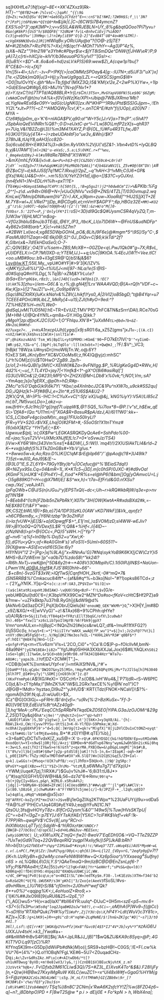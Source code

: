 sq]HXHfLe7:)N*f(xig!~8E<+XK'4Z*Xxz9]_Rk-HT`}~"^@8fB2+o#-]%lvsC~;}qaR(_^{{\9&{@=Zs;+w3d}@Su'0{9#!+&eb5EyJCYdzt^E><:cnS"bI!N#I;?2W9H$S;f_\\'3N?C*]PzP|jt6P8zWv*QItQ0*Rm`&\jik|{.|C~[6CWSi7B4ymcnZ?EXS%o0^3';apK[MP+};v=vS5)LA&WRJEBLN>UY,;8%g&bqtQOoo?Pi7!yv`u?9&o(gK6kP){Us5"h/$8QQF8{'Y2dNz#'fv|L<8nhvCiEvj?%iAOO?Cc3|g>eb5%v'|3hMmp:\J!n1#y[iE9P'O|Q-2]"Evd84T'U8*4o=W9!&TMl)-=cVgDX6NN3DvGv2JR]}M`IWlqBv.yORcUAy@a"?{!O@-zSjTE?M*#\2Eh6h7>R\cP6%?=Xx|;H$(qc!Y~MOhT?VhY=~Ag3}P"4z%,(sX&~NZz"")Hn21W"e3Yh#c#Pbyr$\e<$jYT8iSmDQe^DNW{f|JHW\eR'/P;9yA}7J;c[rti=hXCj/e~klVY/b36euuaPG%y!vl?'"[GsI><:(Il]uB1(<=$D"~#..6o&o6=hd}zsLV:kP)S}69:wew$Zi_A{cqw1p?bu[?R"CE&0~\>Ic+fXj?Vn{]5i+4l=;tJ`sf:~3v<`P>!PKf{>|caOMMzSPOay&4[g:-:lU7N+;d5/JF3/"uX'}x][?e.<iZQbk}mQ9|u(3=Hj);y7swUg9gq{LZL=~rQXSCS)gmG$W+<D0||tu!OvYt[<.@h^Mu=Tb;f@d'(MXZ3Q;}5&'KM{x!2e,Z<2wP%X}Yw+,=1lp>Gd)ESneQ#Wg5,6S>MiJYs"[N>p[FNv1*?p}>Y.tzxC?/n)7TPTd/AQ88BLR*!r{LrsCn`)3T5x+,MvGYapVU8FN)5Le$0G'$6ZgM;(xNA`aCovF@t{nu'nA%k=f0V|sWz|Ke/XPI>rJbip@7WBJXRma'Mb?$aL%IhBY/YqM]UJUIQR208.@yRe+y!Twat@cDEk53g1f3j_`/-o`C,\zN0XBy%|=-8vwbFj$YigNwREs6$eO9Y='adG(cUgNK0]zx.iN*iKHP^^)R9u\Ptd$lSS)GJjpm~,:!EhY{2I.*xJt+P??{~c7.^^AMDQWyTcv!,K^,=.onTCR^E/#zh"f({UOp},d2$0]N7:MYA-C$!z6#fq[p0m_q_>'K'6=*nIAGA$PV,q90:a!"W=Y5c]J:rV]a>T1h{P".:c5hA??JSpbAioQeEVilNRn%Q8?-;*0:D>elJxtC-pr^l~I'Lw[8O\Lm*fP2zX[s~qhR3?y=7Uq,V&I?B2Zc@\3})%m3M4?XAYZ,P:@{OL_!U#Fu4R3TLfw,JB?H}3K)0?]IUy[4TA+~}>zbeUDAt4tF\)o"ue3v_&Wn}/$K?278hJ&,tUqY8,aAH3|cc820-Sa}6cubE8H<E#934%j3>dkSm.RyVlXh%*2VjU('d]Z&1-.Vbn4vtD%+IyQLBQb,yj&U7AM"I|`|ml<1N2'u-eVaS;,5.a;L5\OVKC.r=f"%eu,(_0mq4edzD9yJ~kl#s`lWdRe7BRh8"X!)W#U?>&mX{mhLfVX&i}`x5vB.&w<Pu<h$3~@t]C&ZGO(rIE0cA+L0r)d?2|dY``>cOZg3=7?)kw%&gU#KiD|P6zMkDb7$A6i}"4}b4&VaNVJ[L_Z5v#O@(0X^DV:|A`#@Z$oC!j!~d;k8JJ5Sf7q?MC7.IRxuji}!2pZ_~q"hAH<3^!vMh;C{U6+GP&(fXs[!#ALU4&D=H=..>m%5}/X/YeYZ{H1d|,i@o=[]$3?C=yOJ*Xn).(nn4fxN1=}N\=EDLrH%lh=pxT!?E>{Y`E4#pi+0Gmyo$5A8wp7C4PY:h[50t{S,,!B=g5gu2!)j2*h0dw8Cm^I)>%`&PKIb:%Fg_0^^]~z\d`.wV`94t<0l6@+N=|vUuOi]NVu"vx5@*ZNS/4TZL|T/03Gvmup2.wqKmLwi[7Mm/pDN#uwm[hV"Z(=).AX_x]Rpm=zuw~XloaRd]"^HU2S]jX[T+*2EM.7Y8>wl+J(.VRel7^)j*$Dp%ql.c"<_TqRkK?k%;~jx;JwZIX_pLfsHMC,)m/%Qs*TX:e.N$_#@CDg6i,et;rnVmY$AGP'F^;6p,HBOz32E`+MM)=KO2_g^!z\&:jo9OT;~6qGw)tO@@h<A}!{z'(\^08]:&z>W/o"M{]0-fVXbsr.5:'22T<<P,j'OnlylFK*Il!U`S}<3D)dI9Qc$Q#UysmCSR4qVyZQ;T;m-|UW3w'{6jHLMCI"m$og-~VfGz3hbluS$nu}b3TEdjL,@6Y_(P3,,/tbcK_LI{o7)D6W+~@FnUS&udNDFp^4yB62vSW8)arb*_X|c!=vhk\5Z7m?+#2BWt`Lxl)ec4;xg8E5DWpGOH4_pO&;8LItJ9F6e}@#mgm*5^\9S]/Sy"C-,$IFasMU80?(Zaqn>6E:6kj0@;S]^:_0J.,DiQv=C|$6;k\kTdi^2f?K,GIbn\x&~7d!EkHDaSeG;O-7-jC:;Q(N{$Ez`;O4[1I`u%sem=ZBS;McXB+~0GZDe<q\.PwJ1Qk0#"g~7X;R$vL,yU)lDFELX:i>CP.?M(0XD-o;YTEM,lJ.)~+q;UsC|9KtOA.%4EcJ{W?!<Vee.tlC_!<oo.uMB#9ou*:\.b9+iI3gE*S*R@'Q}bS!&j&$6?Lsy@Iw.KT;55I[.My_,vpU#O#YF|#>9'3|K/)ZV%<j*MKYj{2u6%*U"]Q~t%IU[J<ml[97-:NLa/!e{5:@IS-d0#Sq)qQ#mYILDg(,%Tq|B/-xZMj&Y1rLu\e?(bSa<EI`n*g0G$e,rBz3;,|&n]J4D{(uzD=)W7@o1{3.!EC?\U\kK`%3[zhu=)/em~G6(.&\`o,r%;@.gN4f|!Lrx'WAAAVQD;@[A=rQ[h"VDF~c~Kw;K]p>I/|2'?wJZ("u*~H;_Oo9)p6W%(Sqc\8NZXtRX{luKx:kNa!v&%Z8V,Lhikf\Yys0_A|2iVI2)oB5bgD;"t@B4Yqr=u7TCEEE4POnU#9LibLZ_MkRy[4~u1S;ZJI{h#yO=9ed\:^?7Z%H8Z8%H~mi7LWe0-@dSqLjvM{TUD5Nl]*:hE~TR+Ev\UZ;TMV'PfD'7hFC&TN&zSrrr\DAl).RCe70sG}M+HM-U)@Qr4YN1L+qm8a~GY.H0g.Q)kk.?_yMgoY|zp:dfpcKJ2C{UO=1;O"Fhlqu.XN\'8*"]u*XxM4`tL>@bd=?b<&I-XN<2oL9H#hd-027uxgx7<._,V+Hs`A1nxcpU*Jh)Lygq{|x9j_:sR01:6a_xZ5Z(gms"jxJ1`x~;{(A.cI)<nXZ/m#(6\X4$hvs1CWlK+|snl7Ia!#-U^;@hiKozvA&%S'Tsm_WS|BpIlL<ytQPRMO:>KbmE'90`~FO7kEt7lV(`"D'"<yIimO-|WR:p$2,YZ&~o^{.[8pP(;bLTqOlo':l[l(m3xbt=?|+Qw@mJ_;`?F/.$V^;_VC3;[hBjkt`?8Wza.U#nysDr(/moW6jTn.W;.o@.6Y?fOxE3`S#LJKn(yBm*XC&VCOoMs6I;z,fK4)Q@yjz):mhSC"{J^h%OM|z)}\i($T0Hw*O^*ZgB9..2p/h-[z/o1\,2=HvQJB(\y3M{C<XEhW[#&Za=9vFNl!gg.$P_%RUgKeGg4D*RWv_H]4d2%<;~u{_?.TL4YD<jay7|<Ymfk$<1^-gX^O(8i6#asiRql[']{G3U[VRCn&'j2;G#23!I;MP5^0<ZH2X{@M<LDb8'x%0vk;*i;NO1,Vm,:sA?~YmAqa;]s]o?gERX,;@p0h>hD;R#p-ZMc/"a%0'DqbG)k9\6k7Y\`^Kbx/;a4XnInbcJ2C&1Pu^nXW7o_u9ck#SS2qu]DG;JQjHz[k1~)Ff#8@J_e=2ln^#,z51U6S$A&U2-?2fKV,Q^A_W=)P%-!HC:1<CYuX+vC[^:5fz`eX]/u@&j_`kNG%iyY}:V5A!/LI85cZm{:bT,7M5vucLDo>],akz=u-swJfrtH=;6Jc1Hc|0^g[(npf7I.uippW$,@?:5Q5_%i7lox*8~@P.\'v"s!_h$Ew_qES\>'DfA8=(Qo:*U1?m\>I|"XGA$R+BasuR$pA/dzJ,A)/6)1?W0':kk+-\CS_LC)baFv4gc{oaIM)n:_asg}?FIUo50lryLl?fFR=yYV+S2G.r$VXE,Lhq|O(#2FM>#,-55oOSt?X1tnTYmz#{6{xbX|&fCz`^YHTyE/;=$X-Ugwxue$(pIj,`o{;0X$Pw^LEGKASRQKDyQcAe6+SshPdo%00-nE=jao;%ysT2VV<UXMcXNJfEfL!c7+0*'oSvwJz/TS4}[iVw>KY6R'Wn(343Vm%ns!|*&&DW(,i_5:!W)).`mq4!/!/2X)USIAkTLI4&r!d~2K~*vx@}dhf{5%3TkZGnGBs#+Yb:V'g!us.*<+8wwo5w+k;Ao;Rzo:D%}K{]C!qM:$rE@ilp66"/'`@pAo@(?8*]U49Ik?T}5zt=wJI(0_AaJ9]&(E-~[@3L0"!E,S.Z(,6Y9+79GyYBty}b*u|OCefuc@I^%'BEiaS7dqI!}(R<NiZyx9Ss.Cq=04&mR=1l_:K*KTc5~j3D|.m]c0hSP/0JXC-#}#d9vOa!{KGmF%)nUK$'+E{Pn4Y}~E_t\od"*PR%s=eI@hP6(!&bm[]Og[yOAmvcU=L:j-{}5gB89KO?=H<c@X7Mll}E]`&S^wx,h)<'t7a~EfFr\d&G0.n!XSu?cwp./Xe[`;veAJrATi.{pFqOWb+C@J/S{n}rJGuJ^y]EPSTxQl(~dc<;Uh~r>kRQ#lkbRjW/q3e=p>nvpf?lN1$#[~8Eeb84^(!cIh[F2bib5nZkPbRkY;X07Ix"3H{OW[KwtA*R#xdsBXd2#k,=-NE$X80T/!\&FY"wac-IfK;CS2f;bWL!@)>$b,a}7]4/1DP3SzKL0{AW`vKD7WkF][&Vk,,qyofz?+h6CPBem8y_=;|Y6Nl:tzbp"9r3oZHPJ!{i>la:fvUW*}jE[]$/+a[dOpwgfF$>^_E1j'ml_)a$VOM)zD;sI4WW-wEJiv?IW>jBY)o0Q+Q?VDexf(L$R`^I;Q8&+%Hf<./i|4ID~-z)NzNh8(l>p!>@{OCc<,PQ}5"sWH.>{|^Yp"?gf~nv6:':q%f=In09p%:Doj52+u"Xw\;K-f(},dGYu<yQr>;of<#eAI}GIn#'s}`xFoS1(=5Uml>60S51?~[9{X@ww~AS\Evcvid!6{S(]ie:6iy?H1lYN\H"!2`2=|Pg>|xj%9LA{j"x+RNnAu'G}7#Nq\sykYoB9K6KX[jCW\CzY}i5MHS=BJ7zWErm`[p"<a0b7D%zdoS8\^"kk24l?=Rl6h.NvTj~vwK@n|^5D&6y2t=>~*408V}3OMbplh/C}.1i50lPJjIN$S+NaUon-LPwm'I!N,d0@A.Hgf$#,FJS'8R[0hHr~66"-`.$*+c8n(-5vzGT$3xW;>lQfTwS|CqnfHOH_2krtl,-0#^mQ*7&(SN5RRB$%l'Cmk*acuc84lft*~:{af&8#q*%~b3ko]No!~"#?1)opks86TCd+;$z-('2Y_MYN$(K..Y[q>Q<`o]c:z:nF:UA3,ZP$VZu>^Ui(Q|v>((a$c]AtatRixqxHtJBdIAWJ-\v@UO)50g<BzF~'f!L$v`[G/e-yebU#BQluI[td0('6=/;K3bpVfKX99Cw2^*MZN^Ds#so<fKoV*<cHtC$Hf2PZ}a9&?mw~'=uZFkBktp7u37hB.RyGh|j{&dW9@d%(AkNv6.Qd3azDCF|\,PqX]bObrJ|Qielu}kl`'enouW@_GEK"WkMh*}O`,">X]H|Y,|m#8D_x9Z/&XG/*<E|wVVyG)"~z!:&TAx)6B+9%CPhh:qHYe?ul}A}Rj&`t9+5&jIiTxQ;YT84q43+fFRz\E[lT3bqGC/ofX\Icu0wb?3n).40$+^fxw]1"xz6cLib7poIlHpYB:%6!Fbk9|gpX?`Vmn^omAULxn=h)jBpjC<!NQnZhi2(#e}cs&rwLQ7,;df&~!muR11fXFG2?}(i\j5SGc(l`q_h(wy5+E:=*]*kiiIlYv"mAKX_wwA@|fP_wu"1*=$|}v);Jz2sF@??%t}L]<nVY:dNni#5FgS@!<t;.V/Ng[@K2?Ne3os?eIL-(*HXHL2A%*R3#'q0BF$*?yf:hOI(^@mbkYq]NnG~l{Z-=$nfgFrP`\q<m=t%v6zm'V!s=L'2CO_Ci0"+^{Ca'8.O$]P-p~fOIcIIvM,bmN-48a9NH`^|yG7W18EA<}i82>`"'Yg1J#q05HHA3XXbXXJaLJox)6$#lLYAQL`K%S0i2[oSe>lgB{:I[%wGm,&r$Cd>obbje9RrD8.nFTA34]Q84Hzr"W7a7u-A8U#c;'yapaJb.J7U`f]DZ<2CM#|T".]~.<CDB(b|wK%\]}xmkwUYpf<e';l=mfAiXSfNV&_i^#'+[`{OaHP*f$$;qCpbc'DW2O7&ny25]MSn,!HqyPuMCxRI6QPqtMijMv*7zJIlSq[h[P63040j6lh7PT_@I#9+y7y|"\SDM[j{nG93h(K"}z.@?(XKxFYnmPp6(`A$!XG/#eX)=`OSCcH\+7.s{OB&.ivH'Wu4&,|`P71(dR~rS~W6PfCC0jd,&1>zTYpMa;I"[MnZK%K"iW$(L2GRx?axCE%%y!@N`no1")C?J@G@+!Mdh>'hyztao,DI9uZ^"yJH\/D$':KRT{Tdz(FNOK=NCaV[}\$?%-rgomAl|h29f:N;qLJ}:wUu6\>$X,.(Cz"@G]Ol3lGj+~pFRHr.l$l'dn[*vfi+:^u(Rv[%:2>BzIKuSx~"Ff-3-#0)]V9E1]9,EdEi/d%8t^tAZz40g9-*|_3,hq^MeA-;cPKJ'EeqCChSpRRbPkTk*qdDkZO5EO|YlPA*.G3aJzOJOMi^&29gZ,25_|DTQy&q}6`hA"xj9e)'"/@%@ctZ<{n<*^qU~%dY?_\AUD]FlAVm')S,5D'y1gtwc}_L=^Ex5_ut'}[5kK>J=y3qX8/Ai.'{h|-R0A\Ik<U,CWc!Cyvw?PYSu-UttSi3>K-H-YlfEU~S9Pmke;W;Xd-ncOhA(2ygE0X%P}9'>"d=5;Q{:]WrUg{t2=qk!v"M)gfX|"8[jLDVlCDu1xCtONZ>oyqt'O~c$fm#4G:lb"l4fMjEw=b8q.`B*^#.z0}Y!@#.qTE}%b\},|<3>6a#CyDCTsTvdxK[Z_xuS@=:X`'D~rQ\#.0FKYDSD[{k&!hQfDEN!Ep=utMIohWk8xodQo\%=YI<s9w$ljORjfQ|/A<zj'EDMDe>N*dGdTvp67Nny"wym&JwDh5Dn2icK&|0hq+:3w<L5.ea1\TV2!IY&wS>e!6)&th^z<qxrMA.PXB}Ow=&\pD&pLsmgM["}k$#\B,(t"8%/v]l}b{jx8S#)$0w*]y2p-ptdSl8j}aK]!?cS-]n,6=!IEapK]-oqh~X#?L_p0E{I6P%:T%Zy:HQlw?MDTdmPa#3X"xN.SlQ7)Wx[U2C@S}&q{5/Z9+Ial-q>k].LwGGs!>{M%oq<!U[K?uPfB/:<vjlJ`hfo>S`9Qk>h.|)9@'2g5Rp:?UPxGY*>qpE(XBz==fC1"Y$Z>]h\Mo-^%tzM`,8,s6WMu7g7]"d7Xp)U+<YWM;l/uqeK7jzj,?/iRX#J"}$Gu}v%hJ#~'6;8i31:tU8J*>{*/"#)sq(!G*[GFH1/D}W@H&&;56~dz7d"6=>Rmv;`99!q*=<b(+jQy{Iy=8&vs,p&p\_WZRLO.xSRsA4%J;(jdg|]~*b6My6H~$5GWd=ZFzW[[{4[UesdBMX\3"##w\qB'^'jl"g#5\A#ClV:+{x(80.\O8zG4_z|chwMuK#r-A"F!YNF57c5jme[c/]~9/JPZ}F-+_.l2qh;o@IO?lw}4q8lq,oMqQ"vN$Wh`@x5]`sD?2@"AFRYC~koZy(PZ*mxI%X!>J$ve`B\j1eGgZlXq2KTWpx*%23UaFUY{jI9u>vdDa5^FA@%zF'P!H|Cv1Jq4GR]#yEY49J;eq@YFuN]1C.N?QtsOU;3fs@vHOY*yT8z\=.81fCrG2ysm%&0"'149w5|%Tuw]HVsSKTpU|{C^==b4?=l3gZ=:p7EY]J:6YTs*A)fAEr|Y5X*C>?ciF#K$Vef!\+vkF:1k-F7PP}Rh~qwqPV$'rC5v{8|,uny"RCr<l-ihlXWotzcLqTTy{{;SdgW~&^h\R0`XzFBK)UNDCr?{BW{B~17)bC6s{!d/opCG[}=$d+HLdN&3uv-MEESxn;{wXyiGOM7OC|_`U;;vXW\uXN,Z'mjQ<:fw2(-8woV7'EqEDH]O&:=VQ~TTeZ9ZZP-?UxTw)Gd9(Toq+22QVBeqxRIQ'zugpI?Axliyfk/j\5P]JkAB:bRh?hh>bl|t`3(yG2fbEExF*s%py*I1Mi&wD*#zxyk)!c;%Kwq3"7ZT.uWuq4$i)AUS*MyeW~wLc.v(.LnPC(,P#j8|Zz:]buRI%yg/O0yL<;qh{6)]H=<L{l2I_{VDyvrG,^2eqFp9p`j)v7!?{lK<h.UzR(yBh+@2wMy:cnwFeNW8W!#w+Q<Xz6p5ioa^)/YXxaeag$^4SuIfny)c6S>n$$L$%Q8bL6\O\}LY.S^}QAeTmaQ>9m)IzBC@D@EnZsnLpf6-?VFy;P!&PRAa4*H;!ZAc\|5`5IvPG*l27qK<FAR|?Yr*&eHHrf;"sP%S&<@u<l0)?kD8Kq>@]!fD4|OYHS:4VpqiO2"0XmD&sUbWCjiC;WW.</dC_d#*mg|Pv0|$cq\o;e"o<4NII(SL^zW=)edTKy$m.F38-.l>K1EzUs)XTH=f34d'b2G=Rz&d2R(*U{fQ.iWU5KP/s3H'pKhI|"3/Zxo{e(AeeV3`fSoSL!_#vs-d9vHRkm_L)U7W\[rS/8&"cf0m!n<2J0hvH^wef'Qk?8*+v0%}^<qqjpg%K<;i_4oHuolZ+Rro9,+_>{'I}Ki%##JlxO9I8]9{uRU8&25+l2pE,"}?("i_AG[}wu5>^H{v<ad}laX!"#bII64YR:uuIq*-DUuC+0H5m<_szE<p5~mv.6=<S7<{cTs3`P%v\W5s0q"loq2JqaB#D2oJw"k0?),c~=5Ci`~-,aM)hA{P]Wv9~f{@Cc_}*Y~sD!6!a"RTXbPQuk{7H#%y?]`iWuPr,Zj]Y3U:Qs\X`,hP4Y>Ldt{WuV}c3Y81c>,#Z]s+|C$`:)g+LhK9|=}R++g9i"cD:H"nqhW~2LqMeNE/$!]hn&>ZK]gc"#D|"~s7|3/tO441.?36l),Lsf\:@I[rr#3'|WGKdp1%%>Pfz|Hx8"f&vc0[4$5*IJ"4V*Jb]vy%*Y^RZ`AiG6!JUXXJJv4txH.>k3_|Ywa*#a+-d#&nWMHhBvS4P)8[]$kj.'AA<JpLR&JJ_/jB)"1$wQ&*ZlJ&KA9c8Syq>@P;.4GK(T?VO:Lq9?[zC*}%R?KfYnq5K]9m<G5Dp[ldWiiPb#dNk}M)o({;SRS9+bzH@!~C0GS;'/E+F(.cw%kVU^76*{4%">}Q.o!!1OBqN?FgL'KE#6~5U7<Z0uqadCHz-Dq`i;Ac\Zvr&dRsZAz.HF\u|c#<AItwDb6/*t[?uh1uNTDwug'ByVD;+m!0e8]wV3/)y&,!j)CznDB1$V}BEucNju%tK_z.m?JJzVvtk^h@b+/.`Fv\D*fxb2lM61CLiw$3Q)/7S+#Z3L_E}XvsK4To^&$&}.F28l\jFy[n,+Q)w}H@Bw$27KxyiMgRuW~K6$LC{wuZC1>=x^Ul48xW#f=GgaG%HYM{g5=F@z`F@KA2CzGsJN54LHWl'\s5g.]K_nLf)tTMhWh}GI{ZBb9x\9r_[?9K3B#\E>'c%e/fQ3"y]bu)$s+[sR\k%#MllIVs84Wm@f/`TSq%i)8n8C'2CNm|x'RwA6K2sfcYY!Z|%w{8FZ$O4z$6~q]~n?_j8DbhpO)$PD+F|8wT25@w*p.i>dE)j0E+Fo\^kpN>h,Wb$X4na|;*
